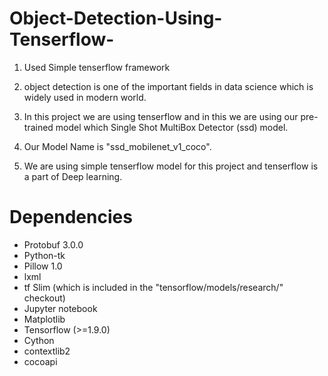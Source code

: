 # Object-Detection-Using-Tenserflow-

1. Used Simple tenserflow framework

2. object detection is one of the important fields in data science which is widely used in modern world.

3. In this project we are using tenserflow and in this we are using our pre-trained model which Single Shot MultiBox Detector (ssd) model.

4. Our Model Name is "ssd_mobilenet_v1_coco".

5. We are using simple tenserflow model for this project and tenserflow is a part of Deep learning.

# Dependencies

* Protobuf 3.0.0
* Python-tk
* Pillow 1.0
* lxml
* tf Slim (which is included in the "tensorflow/models/research/" checkout)
* Jupyter notebook
* Matplotlib
* Tensorflow (>=1.9.0)
* Cython
* contextlib2
* cocoapi

